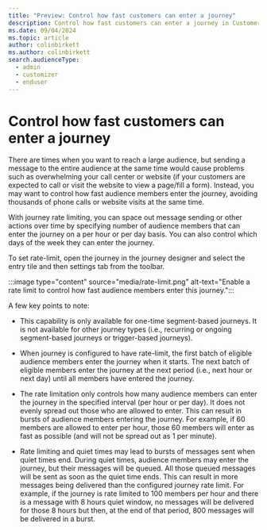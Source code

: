 ```yaml
---
title: "Preview: Control how fast customers can enter a journey"
description: Control how fast customers can enter a journey in Customer Insights - Journeys
ms.date: 09/04/2024
ms.topic: article
author: colinbirkett
ms.author: colinbirkett
search.audienceType: 
  - admin
  - customizer
  - enduser
---
```


# Control how fast customers can enter a journey

There are times when you want to reach a large audience, but sending a message to the entire audience at the same time would cause problems such as overwhelming your call center or website (if your customers are expected to call or visit the website to view a page/fill a form). Instead, you may want to control how fast audience members enter the journey, avoiding thousands of phone calls or website visits at the same time.

With journey rate limiting, you can space out message sending or other actions over time by specifying number of audience members that can enter the journey on a per hour or per day basis. You can also control which days of the week they can enter the journey.  

To set rate-limit, open the journey in the journey designer and select the entry tile and then settings tab from the toolbar.

:::image type="content" source="media/rate-limit.png" alt-text="Enable a rate limit to control how fast audience members enter this journey.":::

A few key points to note:

* This capability is only available for one-time segment-based journeys.  It is not available for other journey types (i.e., recurring or ongoing segment-based journeys or trigger-based journeys).  

* When journey is configured to have rate-limit, the first batch of eligible audience members enter the journey when it starts. The next batch of eligible members enter the journey at the next period (i.e., next hour or next day) until all members have entered the journey.

* The rate limitation only controls how many audience members can enter the journey in the specified interval (per hour or per day). It does not evenly spread out those who are allowed to enter. This can result in bursts of audience members entering the journey. For example, if 60 members are allowed to enter per hour, those 60 members will enter as fast as possible (and will not be spread out as 1 per minute).

* Rate limiting and quiet times may lead to bursts of messages sent when quiet times end. During quiet times, audience members may enter the journey, but their messages will be queued. All those queued messages will be sent as soon as the quiet time ends. This can result in more messages being delivered than the configured journey rate limit. For example, if the journey is rate limited to 100 members per hour and there is a message with 8 hours quiet window, no messages will be delivered for those 8 hours but then, at the end of that period, 800 messages will be delivered in a burst.
